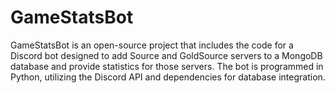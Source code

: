 # GameStatsBot
GameStatsBot is an open-source project that includes the code for a Discord bot designed to add Source and GoldSource servers to a MongoDB database and provide statistics for those servers. The bot is programmed in Python, utilizing the Discord API and dependencies for database integration.
